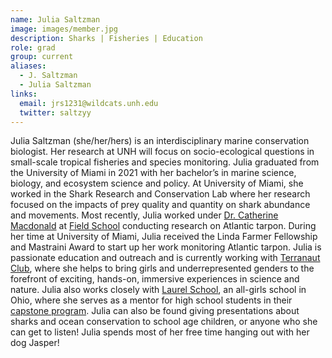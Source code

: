 ```yaml
---
name: Julia Saltzman
image: images/member.jpg
description: Sharks | Fisheries | Education
role: grad
group: current
aliases:
  - J. Saltzman
  - Julia Saltzman
links:
  email: jrs1231@wildcats.unh.edu
  twitter: saltzyy
---
```


Julia Saltzman (she/her/hers) is an interdisciplinary marine conservation biologist. Her research at UNH will focus on socio-ecological questions in small-scale tropical fisheries and species monitoring. Julia graduated from the University of Miami in 2021 with her bachelor’s in marine science, biology, and ecosystem science and policy. At University of Miami, she worked in the Shark Research and Conservation Lab where her research focused on the impacts of prey quality and quantity on shark abundance and movements. Most recently, Julia worked under [Dr. Catherine Macdonald](https://www.drcatherinemacdonald.com/) at [Field School](https://www.getintothefield.com/) conducting research on Atlantic tarpon. During her time at University of Miami, Julia received the Linda Farmer Fellowship and Mastraini Award to start up her work monitoring Atlantic tarpon. Julia is passionate education and outreach and is currently working with [Terranaut Club](https://terranautclub.com/usa/), where she helps to bring girls and underrepresented genders to the forefront of exciting, hands-on, immersive experiences in science and nature. Julia also works closely with [Laurel School](https://www.laurelschool.org/), an all-girls school in Ohio, where she serves as a mentor for high school students in their [capstone program](https://www.laurelschool.org/academics--arts/upper-school/the-capstone-experience). Julia can also be found giving presentations about sharks and ocean conservation to school age children, or anyone who she can get to listen! Julia spends most of her free time hanging out with her dog Jasper! 